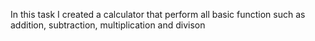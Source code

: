 In this task I created a calculator that perform all basic function such as addition, subtraction, multiplication and divison
